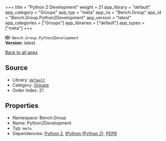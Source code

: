 ﻿+++
title = "Python 2 Development"
weight = 21
app_library = "default"
app_category = "Groups"
app_typ = "meta"
app_ns = "Bench.Group"
app_id = "Bench.Group.Python2Development"
app_version = "latest"
app_categories = ["Groups"]
app_libraries = ["default"]
app_types = ["meta"]
+++

**ID:** `Bench.Group.Python2Development`  
**Version:** latest  
<!--more-->

[Back to all apps](/apps/)

## Source

* Library: [`default`](/app_libraries/default)
* Category: [Groups](/app_categories/groups)
* Order Index: 21

## Properties

* Namespace: Bench.Group
* Name: Python2Development
* Typ: `meta`
* Dependencies: [Python 2](/apps/Bench.Python2), [IPython (Python 2)](/apps/Bench.Python2.IPython), [PEP8](/apps/Bench.Python.PEP8)

